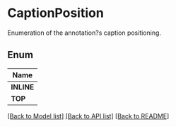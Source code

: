 
# CaptionPosition
Enumeration of the annotation?s caption positioning.

## Enum
| Name |
| ----------- |
| **INLINE** |
| **TOP** |

[[Back to Model list]](../README.md#documentation-for-models) [[Back to API list]](../README.md#documentation-for-api-endpoints) [[Back to README]](../README.md)


